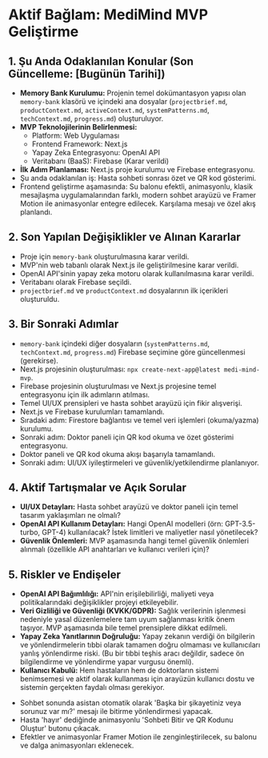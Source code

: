 # Aktif Bağlam: MediMind MVP Geliştirme

## 1. Şu Anda Odaklanılan Konular (Son Güncelleme: [Bugünün Tarihi])

*   **Memory Bank Kurulumu:** Projenin temel dokümantasyon yapısı olan `memory-bank` klasörü ve içindeki ana dosyalar (`projectbrief.md`, `productContext.md`, `activeContext.md`, `systemPatterns.md`, `techContext.md`, `progress.md`) oluşturuluyor.
*   **MVP Teknolojilerinin Belirlenmesi:**
    *   Platform: Web Uygulaması
    *   Frontend Framework: Next.js
    *   Yapay Zeka Entegrasyonu: OpenAI API
    *   Veritabanı (BaaS): Firebase (Karar verildi)
*   **İlk Adım Planlaması:** Next.js proje kurulumu ve Firebase entegrasyonu.
*   Şu anda odaklanılan iş: Hasta sohbeti sonrası özet ve QR kod gösterimi.
*   Frontend geliştirme aşamasında: Su balonu efektli, animasyonlu, klasik mesajlaşma uygulamalarından farklı, modern sohbet arayüzü ve Framer Motion ile animasyonlar entegre edilecek. Karşılama mesajı ve özel akış planlandı.

## 2. Son Yapılan Değişiklikler ve Alınan Kararlar

*   Proje için `memory-bank` oluşturulmasına karar verildi.
*   MVP'nin web tabanlı olarak Next.js ile geliştirilmesine karar verildi.
*   OpenAI API'sinin yapay zeka motoru olarak kullanılmasına karar verildi.
*   Veritabanı olarak Firebase seçildi.
*   `projectbrief.md` ve `productContext.md` dosyalarının ilk içerikleri oluşturuldu.

## 3. Bir Sonraki Adımlar

*   `memory-bank` içindeki diğer dosyaların (`systemPatterns.md`, `techContext.md`, `progress.md`) Firebase seçimine göre güncellenmesi (gerekirse).
*   Next.js projesinin oluşturulması: `npx create-next-app@latest medi-mind-mvp`.
*   Firebase projesinin oluşturulması ve Next.js projesine temel entegrasyonu için ilk adımların atılması.
*   Temel UI/UX prensipleri ve hasta sohbet arayüzü için fikir alışverişi.
*   Next.js ve Firebase kurulumları tamamlandı.
*   Sıradaki adım: Firestore bağlantısı ve temel veri işlemleri (okuma/yazma) kurulumu.
*   Sonraki adım: Doktor paneli için QR kod okuma ve özet gösterimi entegrasyonu.
*   Doktor paneli ve QR kod okuma akışı başarıyla tamamlandı.
*   Sonraki adım: UI/UX iyileştirmeleri ve güvenlik/yetkilendirme planlanıyor.

## 4. Aktif Tartışmalar ve Açık Sorular

*   **UI/UX Detayları:** Hasta sohbet arayüzü ve doktor paneli için temel tasarım yaklaşımları ne olmalı?
*   **OpenAI API Kullanım Detayları:** Hangi OpenAI modelleri (örn: GPT-3.5-turbo, GPT-4) kullanılacak? İstek limitleri ve maliyetler nasıl yönetilecek?
*   **Güvenlik Önlemleri:** MVP aşamasında hangi temel güvenlik önlemleri alınmalı (özellikle API anahtarları ve kullanıcı verileri için)?

## 5. Riskler ve Endişeler

*   **OpenAI API Bağımlılığı:** API'nin erişilebilirliği, maliyeti veya politikalarındaki değişiklikler projeyi etkileyebilir.
*   **Veri Gizliliği ve Güvenliği (KVKK/GDPR):** Sağlık verilerinin işlenmesi nedeniyle yasal düzenlemelere tam uyum sağlanması kritik önem taşıyor. MVP aşamasında bile temel prensiplere dikkat edilmeli.
*   **Yapay Zeka Yanıtlarının Doğruluğu:** Yapay zekanın verdiği ön bilgilerin ve yönlendirmelerin tıbbi olarak tamamen doğru olmaması ve kullanıcıları yanlış yönlendirme riski. (Bu bir tıbbi teşhis aracı değildir, sadece ön bilgilendirme ve yönlendirme yapar vurgusu önemli).
*   **Kullanıcı Kabulü:** Hem hastaların hem de doktorların sistemi benimsemesi ve aktif olarak kullanması için arayüzün kullanıcı dostu ve sistemin gerçekten faydalı olması gerekiyor.

- Sohbet sonunda asistan otomatik olarak 'Başka bir şikayetiniz veya sorunuz var mı?' mesajı ile bitirme yönlendirmesi yapacak.
- Hasta 'hayır' dediğinde animasyonlu 'Sohbeti Bitir ve QR Kodunu Oluştur' butonu çıkacak.
- Efektler ve animasyonlar Framer Motion ile zenginleştirilecek, su balonu ve dalga animasyonları eklenecek. 